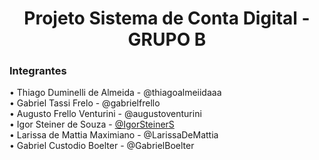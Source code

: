 <h1 align="center">Projeto Sistema de Conta Digital - GRUPO B</h1>

### Integrantes
• Thiago Duminelli de Almeida - @thiagoalmeiidaaa <br>
• Gabriel Tassi Frelo - @gabrielfrello <br>
• Augusto Frello Venturini - @augustoventurini <br>
• Igor Steiner de Souza - [@IgorSteinerS](https://github.com/IgorSteinerS) <br>
• Larissa de Mattia Maximiano - @LarissaDeMattia <br>
• Gabriel Custodio Boelter - @GabrielBoelter 
